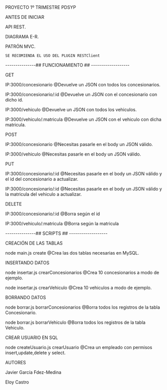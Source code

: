 
PROYECTO 1º TRIMESTRE PDSYP

ANTES DE INICIAR

API REST.

DIAGRAMA E-R.

PATRÓN MVC.

    SE RECOMIENDA EL USO DEL PLUGIN RESTClient


---------------## FUNCIONAMIENTO ## -------------------

GET

IP:3000/concesionario @Devuelve un JSON con todos los concesionarios.

IP:3000/concesionario/:id @Devuelve un JSON con el concesionario con dicho id.

IP:3000/vehiculo @Devuelve un JSON con todos los vehiculos.

IP:3000/vehiculo/:matricula @Devuelve un JSON con el vehiculo con dicha matricula.


POST 

IP:3000/concesionario @Necesitas pasarle en el body un JSON válido.

IP:3000/vehiculo @Necesitas pasarle en el body un JSON válido.


PUT

IP:3000/concesionario/:id @Necesitas pasarle en el body un JSON válido y el id del concesionario a actualizar.

IP:3000/concesionario/:id @Necesitas pasarle en el body un JSON válido y la matricula del vehiculo a actualizar.

DELETE 

IP:3000/concesionario/:id @Borra según el id

IP:3000/vehiculo/:matricula @Borra según la matricula



---------------## SCRIPTS ## -------------------



CREACIÓN DE LAS TABLAS

node main.js create @Crea las dos tablas necesarias en MySQL.


INSERTANDO DATOS

node insertar.js crearConcesionarios @Crea 10 concesionarios a modo de ejemplo.

node insertar.js crearVehiculo @Crea 10 vehiculos a modo de ejemplo.


BORRANDO DATOS

node borrar.js borrarConcesionarios @Borra todos los registros de la tabla Concesionario.

node borrar.js borrarVehiculo @Borra todos los registros de la tabla Vehiculo.


CREAR USUARIO EN SQL

node createUsuario.js crearUsuario @Crea un empleado con permisos insert,update,delete y select.


AUTORES

Javier García Fdez-Medina

Eloy Castro
